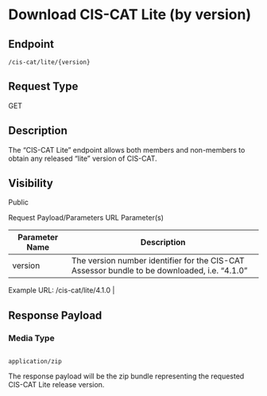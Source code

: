 # Download CIS-CAT Lite (by version)

## Endpoint

```
/cis-cat/lite/{version}

```

## Request Type
GET

## Description
The “CIS-CAT Lite” endpoint allows both members and non-members to obtain any released “lite” version of CIS-CAT.

## Visibility
Public

Request Payload/Parameters
URL Parameter(s)

| Parameter Name      | Description |
| ----------------------|------------ |
| version | The version number identifier for the CIS-CAT Assessor bundle to be downloaded, i.e. “4.1.0”

Example URL:
/cis-cat/lite/4.1.0 |

## Response Payload
### Media Type

```

application/zip

```

The response payload will be the zip bundle representing the requested CIS-CAT Lite release version.